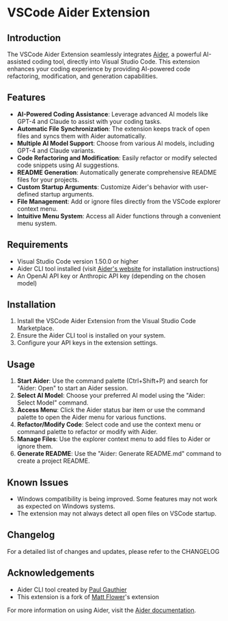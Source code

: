 # VSCode Aider Extension

## Introduction

The VSCode Aider Extension seamlessly integrates [Aider](https://aider.chat), a powerful AI-assisted coding tool, directly into Visual Studio Code. This extension enhances your coding experience by providing AI-powered code refactoring, modification, and generation capabilities.

## Features

- **AI-Powered Coding Assistance**: Leverage advanced AI models like GPT-4 and Claude to assist with your coding tasks.
- **Automatic File Synchronization**: The extension keeps track of open files and syncs them with Aider automatically.
- **Multiple AI Model Support**: Choose from various AI models, including GPT-4 and Claude variants.
- **Code Refactoring and Modification**: Easily refactor or modify selected code snippets using AI suggestions.
- **README Generation**: Automatically generate comprehensive README files for your projects.
- **Custom Startup Arguments**: Customize Aider's behavior with user-defined startup arguments.
- **File Management**: Add or ignore files directly from the VSCode explorer context menu.
- **Intuitive Menu System**: Access all Aider functions through a convenient menu system.

## Requirements

- Visual Studio Code version 1.50.0 or higher
- Aider CLI tool installed (visit [Aider's website](https://aider.chat) for installation instructions)
- An OpenAI API key or Anthropic API key (depending on the chosen model)

## Installation

1. Install the VSCode Aider Extension from the Visual Studio Code Marketplace.
2. Ensure the Aider CLI tool is installed on your system.
3. Configure your API keys in the extension settings.

## Usage

1. **Start Aider**: Use the command palette (Ctrl+Shift+P) and search for "Aider: Open" to start an Aider session.
2. **Select AI Model**: Choose your preferred AI model using the "Aider: Select Model" command.
3. **Access Menu**: Click the Aider status bar item or use the command palette to open the Aider menu for various functions.
4. **Refactor/Modify Code**: Select code and use the context menu or command palette to refactor or modify with Aider.
5. **Manage Files**: Use the explorer context menu to add files to Aider or ignore them.
6. **Generate README**: Use the "Aider: Generate README.md" command to create a project README.

## Known Issues

- Windows compatibility is being improved. Some features may not work as expected on Windows systems.
- The extension may not always detect all open files on VSCode startup.

## Changelog

For a detailed list of changes and updates, please refer to the CHANGELOG

## Acknowledgements

- Aider CLI tool created by [Paul Gauthier](https://github.com/paul-gauthier)
- This extension is a fork of [Matt Flower](https://github.com/mattflower)'s extension

For more information on using Aider, visit the [Aider documentation](https://aider.chat/docs/).

